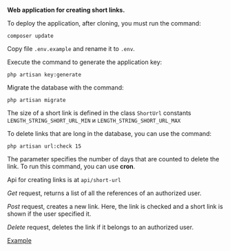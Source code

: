 **Web application for creating short links.**

To deploy the application, after cloning, you must run the command:

`composer update`

Copy file `.env.example` and rename it to `.env`.

Execute the command to generate the application key:

`php artisan key:generate`

Migrate the database with the command:

`php artisan migrate`

The size of a short link is defined in the class `ShortUrl` constants 
`LENGTH_STRING_SHORT_URL_MIN` и `LENGTH_STRING_SHORT_URL_MAX`

To delete links that are long in the database, you can use the command:

`php artisan url:check 15`

The parameter specifies the number of days that are counted to delete the link.
To run this command, you can use **cron**.

Api for creating links is at `api/short-url`

_Get_ request, returns a list of all the references of an authorized user.

_Post_ request, creates a new link. Here, the link is checked and a short link is shown if the user specified it.

_Delete_ request, deletes the link if it belongs to an authorized user.

[Example](http://umbrella.golofaev.ru)